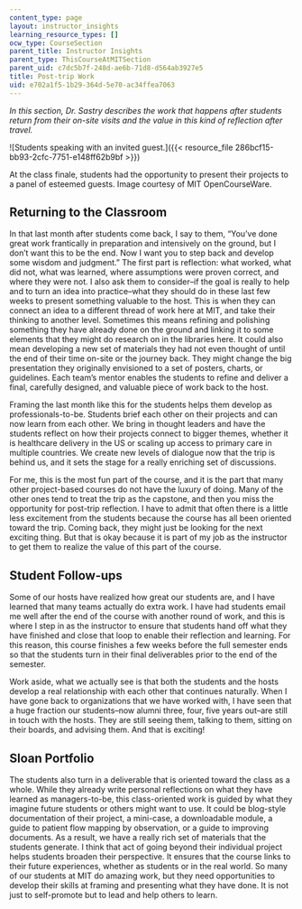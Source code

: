 ```yaml
---
content_type: page
layout: instructor_insights
learning_resource_types: []
ocw_type: CourseSection
parent_title: Instructor Insights
parent_type: ThisCourseAtMITSection
parent_uid: c7dc5b7f-248d-ae6b-71d8-d564ab3927e5
title: Post-trip Work
uid: e702a1f5-1b29-364d-5e70-ac34ffea7063
---
```


_In this section, Dr. Sastry describes the work that happens after students return from their on-site visits and the value in this kind of reflection after travel._

![Students speaking with an invited guest.]({{< resource_file 286bcf15-bb93-2cfc-7751-e148ff62b9bf >}})

At the class finale, students had the opportunity to present their projects to a panel of esteemed guests. Image courtesy of MIT OpenCourseWare.

Returning to the Classroom
--------------------------

In that last month after students come back, I say to them, “You’ve done great work frantically in preparation and intensively on the ground, but I don’t want this to be the end. Now I want you to step back and develop some wisdom and judgment.” The first part is reflection: what worked, what did not, what was learned, where assumptions were proven correct, and where they were not. I also ask them to consider–if the goal is really to help and to turn an idea into practice–what they should do in these last few weeks to present something valuable to the host. This is when they can connect an idea to a different thread of work here at MIT, and take their thinking to another level. Sometimes this means refining and polishing something they have already done on the ground and linking it to some elements that they might do research on in the libraries here. It could also mean developing a new set of materials they had not even thought of until the end of their time on-site or the journey back. They might change the big presentation they originally envisioned to a set of posters, charts, or guidelines. Each team’s mentor enables the students to refine and deliver a final, carefully designed, and valuable piece of work back to the host.

Framing the last month like this for the students helps them develop as professionals-to-be. Students brief each other on their projects and can now learn from each other. We bring in thought leaders and have the students reflect on how their projects connect to bigger themes, whether it is healthcare delivery in the US or scaling up access to primary care in multiple countries. We create new levels of dialogue now that the trip is behind us, and it sets the stage for a really enriching set of discussions.

For me, this is the most fun part of the course, and it is the part that many other project-based courses do not have the luxury of doing. Many of the other ones tend to treat the trip as the capstone, and then you miss the opportunity for post-trip reflection. I have to admit that often there is a little less excitement from the students because the course has all been oriented toward the trip. Coming back, they might just be looking for the next exciting thing. But that is okay because it is part of my job as the instructor to get them to realize the value of this part of the course.

Student Follow-ups
------------------

Some of our hosts have realized how great our students are, and I have learned that many teams actually do extra work. I have had students email me well after the end of the course with another round of work, and this is where I step in as the instructor to ensure that students hand off what they have finished and close that loop to enable their reflection and learning. For this reason, this course finishes a few weeks before the full semester ends so that the students turn in their final deliverables prior to the end of the semester.

Work aside, what we actually see is that both the students and the hosts develop a real relationship with each other that continues naturally. When I have gone back to organizations that we have worked with, I have seen that a huge fraction our students–now alumni three, four, five years out–are still in touch with the hosts. They are still seeing them, talking to them, sitting on their boards, and advising them. And that is exciting!

Sloan Portfolio
---------------

The students also turn in a deliverable that is oriented toward the class as a whole. While they already write personal reflections on what they have learned as managers-to-be, this class-oriented work is guided by what they imagine future students or others might want to use. It could be blog-style documentation of their project, a mini-case, a downloadable module, a guide to patient flow mapping by observation, or a guide to improving documents. As a result, we have a really rich set of materials that the students generate. I think that act of going beyond their individual project helps students broaden their perspective. It ensures that the course links to their future experiences, whether as students or in the real world. So many of our students at MIT do amazing work, but they need opportunities to develop their skills at framing and presenting what they have done. It is not just to self-promote but to lead and help others to learn.